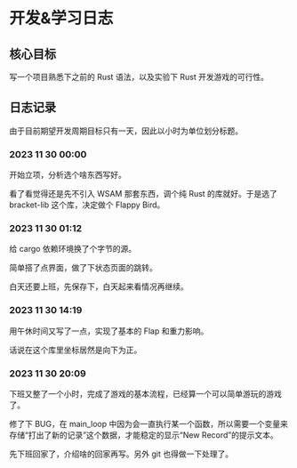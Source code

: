 # 开发&学习日志

## 核心目标

写一个项目熟悉下之前的 Rust 语法，以及实验下 Rust 开发游戏的可行性。

## 日志记录

由于目前期望开发周期目标只有一天，因此以小时为单位划分标题。

### 2023 11 30 00:00

开始立项，分析选个啥东西写好。

看了看觉得还是先不引入 WSAM 那套东西，调个纯 Rust 的库就好。于是选了 bracket-lib 这个库，决定做个 Flappy Bird。

### 2023 11 30 01:12

给 cargo 依赖环境换了个字节的源。

简单搭了点界面，做了下状态页面的跳转。

白天还要上班，先保存下，白天起来看情况再继续。

### 2023 11 30 14:19

用午休时间又写了一点，实现了基本的 Flap 和重力影响。

话说在这个库里坐标居然是向下为正。

### 2023 11 30 20:09

下班又整了一个小时，完成了游戏的基本流程，已经算一个可以简单游玩的游戏了。

修了下 BUG，在 main_loop 中因为会一直执行某一个函数，所以需要一个变量来存储“打出了新的记录”这个数据，才能稳定的显示“New Record”的提示文本。

先下班回家了，介绍啥的回家再写。另外 git 也得做一下处理了。

